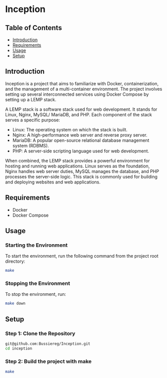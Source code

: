 # Inception

## Table of Contents
- [Introduction](#introduction)
- [Requirements](#requirements)
- [Usage](#usage)
- [Setup](#setup)

## Introduction
Inception is a project that aims to familiarize with Docker, containerization, and the management of a multi-container environment. The project involves setting up several interconnected services using Docker Compose by setting up a LEMP stack.

A LEMP stack is a software stack used for web development. It stands for Linux, Nginx, MySQL/ MariaDB, and PHP. Each component of the stack serves a specific purpose:

- Linux: The operating system on which the stack is built.
- Nginx: A high-performance web server and reverse proxy server.
- MariaDB: A popular open-source relational database management system (RDBMS).
- PHP: A server-side scripting language used for web development.

When combined, the LEMP stack provides a powerful environment for hosting and running web applications. Linux serves as the foundation, Nginx handles web server duties, MySQL manages the database, and PHP processes the server-side logic. This stack is commonly used for building and deploying websites and web applications.

## Requirements
- Docker
- Docker Compose

## Usage

### Starting the Environment
To start the environment, run the following command from the project root directory:
```sh
make
```
### Stopping the Environment
To stop the environment, run:

```sh
make down
```
## Setup

### Step 1: Clone the Repository
```sh
git@github.com:Bussiereg/Inception.git
cd inception
```
### Step 2: Build the project with make
```sh
make
```
